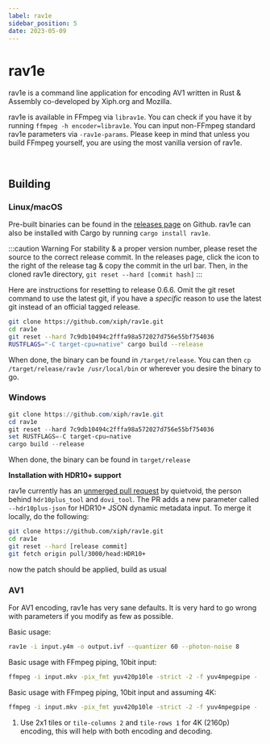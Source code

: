 ```yaml
---
label: rav1e
sidebar_position: 5
date: 2023-05-09
---
```


# rav1e

rav1e is a command line application for encoding AV1 written in Rust & Assembly co-developed by Xiph.org and Mozilla.

rav1e is available in FFmpeg via `librav1e`. You can check if you have it by running `ffmpeg -h encoder=librav1e`. You can input non-FFmpeg standard rav1e parameters via `-rav1e-params`. Please keep in mind that unless you build FFmpeg yourself, you are using the most vanilla version of rav1e.

&nbsp;&nbsp;

## Building

### Linux/macOS

Pre-built binaries can be found in the [releases page](https://github.com/xiph/rav1e/releases) on Github. rav1e can also be installed with Cargo by running `cargo install rav1e`. 

:::caution Warning
For stability & a proper version number, please reset the source to the correct release commit. In the releases page, click the icon to the right of the release tag & copy the commit in the url bar. Then, in the cloned rav1e directory, `git reset --hard [commit hash]`
:::

Here are instructions for resetting to release 0.6.6. Omit the git reset command to use the latest git, if you have a *specific* reason to use the latest git instead of an official tagged release.

```bash
git clone https://github.com/xiph/rav1e.git
cd rav1e
git reset --hard 7c9db10494c2fffa98a572027d756e55bf754036
RUSTFLAGS="-C target-cpu=native" cargo build --release
```

When done, the binary can be found in `/target/release`. You can then `cp /target/release/rav1e /usr/local/bin` or wherever you desire the binary to go.

### Windows
```powershell
git clone https://github.com/xiph/rav1e.git
cd rav1e
git reset --hard 7c9db10494c2fffa98a572027d756e55bf754036
set RUSTFLAGS=-C target-cpu=native
cargo build --release
```
When done, the binary can be found in ``target/release``

**Installation with HDR10+ support**

rav1e currently has an [unmerged pull request](https://github.com/xiph/rav1e/pull/3000) by quietvoid, the person behind ``hdr10plus_tool`` and ``dovi_tool``. The PR adds a new parameter called ``--hdr10plus-json`` for HDR10+ JSON dynamic metadata input. To merge it locally, do the following:

```bash
git clone https://github.com/xiph/rav1e.git
cd rav1e
git reset --hard [release commit]
git fetch origin pull/3000/head:HDR10+
```
now the patch should be applied, build as usual

### AV1

For AV1 encoding, rav1e has very sane defaults. It is very hard to go wrong with parameters if you modify as few as possible.

Basic usage:
```bash
rav1e -i input.y4m -o output.ivf --quantizer 60 --photon-noise 8
```

Basic usage with FFmpeg piping, 10bit input:
```bash
ffmpeg -i input.mkv -pix_fmt yuv420p10le -strict -2 -f yuv4mpegpipe - | rav1e - -o output.ivf --quantizer 80 --photon-noise 8
```

Basic usage with FFmpeg piping, 10bit input and assuming 4K:
```bash
ffmpeg -i input.mkv -pix_fmt yuv420p10le -strict -2 -f yuv4mpegpipe - | rav1e - -o output.ivf --quantizer 68 --tile-columns 2 --tile-rows 1 --photon-noise 8
```

1. Use 2x1 tiles or ``tile-columns 2`` and ``tile-rows 1`` for 4K (2160p) encoding, this will help with both encoding and decoding.